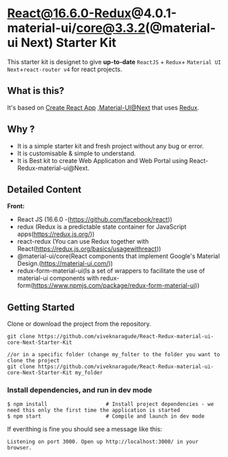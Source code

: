 # React@16.6.0-Redux@4.0.1-material-ui/core@3.3.2(@material-ui Next) Starter Kit

This starter kit is designet to give **up-to-date** `ReactJS` + `Redux`+ `Material UI Next`+`react-router v4` for react projects.

## What is this?
It's based on [Create React App](https://github.com/facebookincubator/create-react-app) ,[Material-UI@Next](https://material-ui.com/) that uses [Redux](https://redux.js.org).

## Why ?

* It is a simple starter kit and fresh project without any bug or error.
* It is customisable & simple to understand.
* It is Best kit to create Web Application and Web Portal using React-Redux-material-ui@Next.


## Detailed Content

**Front:**
* React JS (16.6.0 -(https://github.com/facebook/react))
* redux (Redux is a predictable state container for JavaScript apps(https://redux.js.org/))
* react-redux (You can use Redux together with React(https://redux.js.org/basics/usagewithreact))
* @material-ui/core(React components that implement Google's Material Design.(https://material-ui.com/))
* redux-form-material-ui(Is a set of wrappers to facilitate the use of material-ui components with redux-form(https://www.npmjs.com/package/redux-form-material-ui))


## Getting Started

Clone or download the project from the repository. 

```
git clone https://github.com/viveknaragude/React-Redux-material-ui-core-Next-Starter-Kit

//or in a specific folder (change my_folter to the folder you want to clone the project
git clone https://github.com/viveknaragude/React-Redux-material-ui-core-Next-Starter-Kit my_folder
```

### Install dependencies, and run in dev mode

```
$ npm install                   # Install project dependencies - we need this only the first time the application is started
$ npm start                     # Compile and launch in dev mode
```
If everithing is fine you should see a message like this:
```
Listening on port 3000. Open up http://localhost:3000/ in your browser.
```
